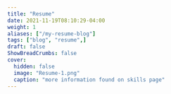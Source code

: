 ```yaml
---
title: "Resume"
date: 2021-11-19T08:10:29-04:00
weight: 1
aliases: ["/my-resume-blog"]
tags: ["blog", "resume",]
draft: false
ShowBreadCrumbs: false
cover:
  hidden: false
  image: "Resume-1.png"
  caption: "more information found on skills page"
---
```


